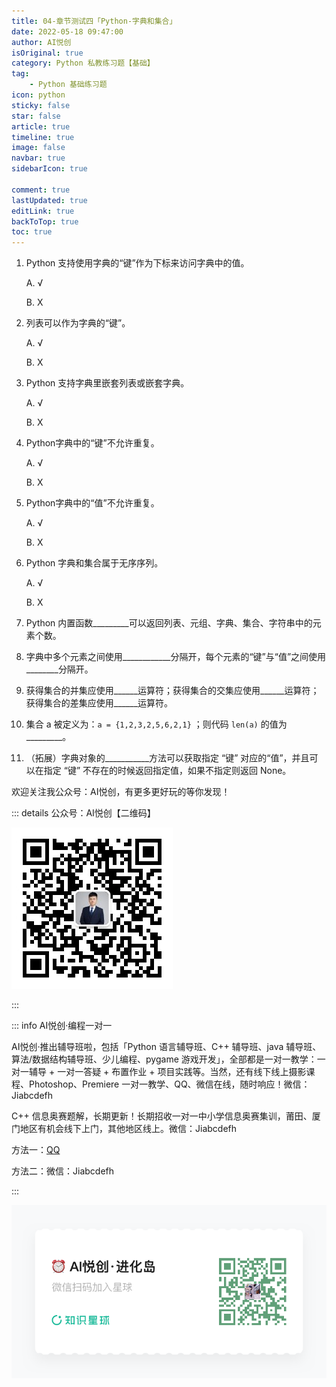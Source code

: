 ```yaml
---
title: 04-章节测试四「Python-字典和集合」
date: 2022-05-18 09:47:00
author: AI悦创
isOriginal: true
category: Python 私教练习题【基础】
tag:
    - Python 基础练习题
icon: python
sticky: false
star: false
article: true
timeline: true
image: false
navbar: true
sidebarIcon: true

comment: true
lastUpdated: true
editLink: true
backToTop: true
toc: true
---
```


1. Python 支持使用字典的“键”作为下标来访问字典中的值。 

    A. √ 

    B. X

2. 列表可以作为字典的“键”。 

    A. √ 

    B. X

3. Python 支持字典里嵌套列表或嵌套字典。 

    A. √ 

    B. X

4. Python字典中的“键”不允许重复。 

    A. √ 

    B. X

5. Python字典中的“值”不允许重复。 

    A. √ 

    B. X

6. Python 字典和集合属于无序序列。 

    A. √ 

    B. X

7. Python 内置函数\_\_\_\_\_\_\_\_\_可以返回列表、元组、字典、集合、字符串中的元素个数。

8. 字典中多个元素之间使用\_\_\_\_\_\_\_\_\_\_\_\_分隔开，每个元素的“键”与“值”之间使用\_\_\_\_\_\_\_\_分隔开。

9. 获得集合的并集应使用\_\_\_\_\_\_运算符；获得集合的交集应使用\_\_\_\_\_\_运算符；获得集合的差集应使用\_\_\_\_\_\_运算符。

10. 集合 a 被定义为：`a = {1,2,3,2,5,6,2,1}` ；则代码 `len(a)` 的值为\_\_\_\_\_\_\_\_\_。

11. （拓展）字典对象的\_\_\_\_\_\_\_\_\_\_\_方法可以获取指定 “键” 对应的“值”，并且可以在指定 “键” 不存在的时候返回指定值，如果不指定则返回 None。

欢迎关注我公众号：AI悦创，有更多更好玩的等你发现！

::: details 公众号：AI悦创【二维码】

![](/gzh.jpg)

:::

::: info AI悦创·编程一对一

AI悦创·推出辅导班啦，包括「Python 语言辅导班、C++ 辅导班、java 辅导班、算法/数据结构辅导班、少儿编程、pygame 游戏开发」，全部都是一对一教学：一对一辅导 + 一对一答疑 + 布置作业 + 项目实践等。当然，还有线下线上摄影课程、Photoshop、Premiere 一对一教学、QQ、微信在线，随时响应！微信：Jiabcdefh

C++ 信息奥赛题解，长期更新！长期招收一对一中小学信息奥赛集训，莆田、厦门地区有机会线下上门，其他地区线上。微信：Jiabcdefh

方法一：[QQ](http://wpa.qq.com/msgrd?v=3&uin=1432803776&site=qq&menu=yes)

方法二：微信：Jiabcdefh

:::

![](/zsxq.jpg)
